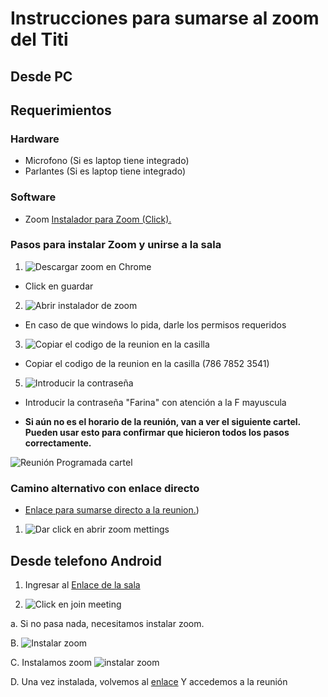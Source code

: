 # Instrucciones para sumarse al zoom del Titi

## Desde PC
## Requerimientos

### Hardware

* Microfono (Si es laptop tiene integrado)
* Parlantes (Si es laptop tiene integrado)

### Software

* Zoom [Instalador para Zoom (Click).](https://zoom.us/client/latest/ZoomInstaller.exe)

### Pasos para instalar Zoom y unirse a la sala

1. ![Descargar zoom en Chrome](https://i.imgur.com/jA5pskG.png)

* Click en guardar

2. ![Abrir instalador de zoom](https://i.imgur.com/7zDV9DR.png)

* En caso de que windows lo pida, darle los permisos requeridos

3. ![Copiar el codigo de la reunion en la casilla](https://i.imgur.com/doN15EE.png)

* Copiar el codigo de la reunion en la casilla (786 7852 3541)

5. ![Introducir la contraseña](https://i.imgur.com/ci46una.png)

* Introducir la contraseña "Farina" con atención a la F mayuscula

* __Si aún no es el horario de la reunión, van a ver el siguiente cartel. Pueden usar esto para confirmar que hicieron todos los pasos correctamente.__

![Reunión Programada cartel](https://i.imgur.com/fpW95hF.png)

### Camino alternativo con enlace directo

* [Enlace para sumarse directo a la reunion.](https://us04web.zoom.us/j/78678523541?pwd=TGVxRjFQZEFuUnVZL1JJTVFWL0pIUT09))

1. ![Dar click en abrir zoom mettings](https://i.imgur.com/scfjYy4.png)

## Desde telefono Android

1. Ingresar al [Enlace de la sala](https://us04web.zoom.us/j/78678523541?pwd=TGVxRjFQZEFuUnVZL1JJTVFWL0pIUT09)

2. ![Click en join meeting](https://i.imgur.com/zJAaOr0.png)

a. Si no pasa nada, necesitamos instalar zoom. 

B. ![Instalar zoom](https://i.imgur.com/bN3mAvz.png)

C. Instalamos zoom ![instalar zoom](https://i.imgur.com/kd3bEKg.png)

D. Una vez instalada, volvemos al [enlace](https://us04web.zoom.us/j/78678523541?pwd=TGVxRjFQZEFuUnVZL1JJTVFWL0pIUT09) Y accedemos a la reunión